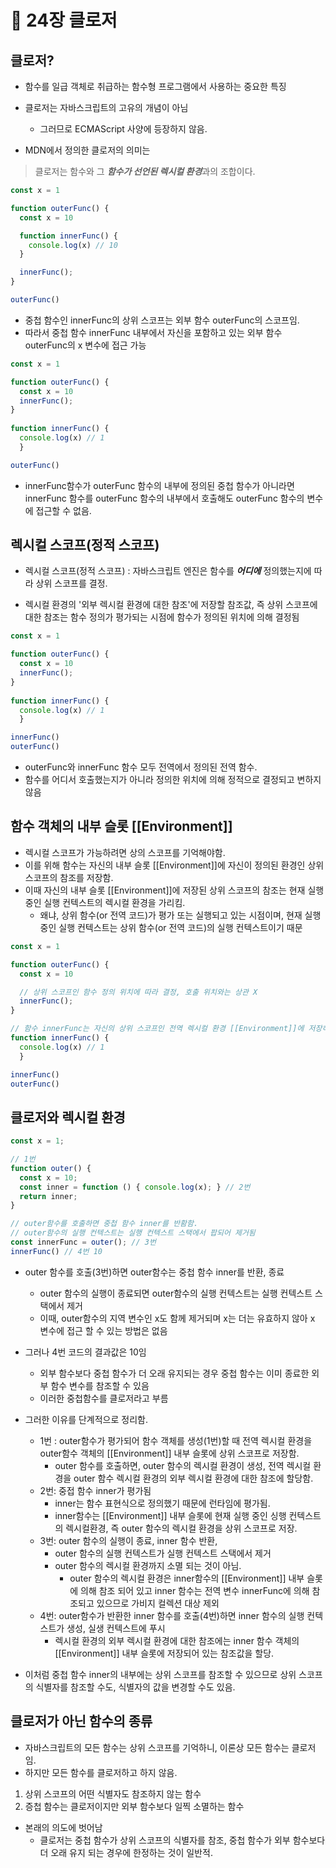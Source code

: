 # 📂 24장 클로저
## 클로저?
- 함수를 일급 객체로 취급하는 함수형 프로그램에서 사용하는 중요한 특징
- 클로저는 자바스크립트의 고유의 개념이 아님
  - 그러므로 ECMAScript 사양에 등장하지 않음.

- MDN에서 정의한 클로저의 의미는

> 클로저는 함수와 그 ***함수가 선언된 렉시컬 환경***과의 조합이다.

```js
const x = 1

function outerFunc() {
  const x = 10

  function innerFunc() {
    console.log(x) // 10
  }

  innerFunc();
}

outerFunc()
```
- 중첩 함수인 innerFunc의 상위 스코프는 외부 함수 outerFunc의 스코프임.
- 따라서 중첩 함수 innerFunc 내부에서 자신을 포함하고 있는 외부 함수 outerFunc의 x 변수에 접근 가능

```js
const x = 1

function outerFunc() {
  const x = 10
  innerFunc();
}
  
function innerFunc() {
  console.log(x) // 1
  }

outerFunc()
```

- innerFunc함수가 outerFunc 함수의 내부에 정의된 중첩 함수가 아니라면 innerFunc 함수를 outerFunc 함수의 내부에서 호출해도 outerFunc 함수의 변수에 접근할 수 없음.

## 렉시컬 스코프(정적 스코프)
- 렉시컬 스코프(정적 스코프) : 자바스크립트 엔진은 함수를 ***어디에*** 정의했는지에 따라 상위 스코프를 결정.

- 렉시컬 환경의 '외부 렉시컬 환경에 대한 참조'에 저장할 참조값, 즉 상위 스코프에 대한 참조는 함수 정의가 평가되는 시점에 함수가 정의된 위치에 의해 결정됨


```js
const x = 1

function outerFunc() {
  const x = 10
  innerFunc();
}
  
function innerFunc() {
  console.log(x) // 1
  }

innerFunc()
outerFunc()
```

- outerFunc와 innerFunc 함수 모두 전역에서 정의된 전역 함수.
- 함수를 어디서 호출했는지가 아니라 정의한 위치에 의해 정적으로 결정되고 변하지 않음

## 함수 객체의 내부 슬롯 [[Environment]]
- 렉시컬 스코프가 가능하려면 상의 스코프를 기억해야함.
- 이를 위해 함수는 자신의 내부 슬롯 [[Environment]]에 자신이 정의된 환경인 상위 스코프의 참조를 저장함.
- 이때 자신의 내부 슬롯  [[Environment]]에 저장된 상위 스코프의 참조는 현재 실행 중인 실행 컨텍스트의 렉시컬 환경을 가리킴.
  - 왜냐, 상위 함수(or 전역 코드)가 평가 또는 실행되고 있는 시점이며, 현재 실행 중인 실행 컨텍스트는 상위 함수(or 전역 코드)의 실행 컨텍스트이기 때문


```js
const x = 1

function outerFunc() {
  const x = 10

  // 상위 스코프인 함수 정의 위치에 따라 결정, 호출 위치와는 상관 X
  innerFunc();
}

// 함수 innerFunc는 자신의 상위 스코프인 전역 렉시컬 환경 [[Environment]]에 저장하여 기억함.
function innerFunc() {
  console.log(x) // 1
  }

innerFunc()
outerFunc()
```

## 클로저와 렉시컬 환경

```js
const x = 1;

// 1번
function outer() {
  const x = 10;
  const inner = function () { console.log(x); } // 2번
  return inner;
}

// outer함수를 호출하면 중첩 함수 inner를 반홤함.
// outer함수의 실행 컨텍스트는 실행 컨텍스트 스택에서 팝되어 제거됨
const innerFunc = outer(); // 3번
innerFunc() // 4번 10
```

- outer 함수를 호출(3번)하면 outer함수는 중첩 함수 inner를 반환, 종료
  - outer 함수의 실행이 종료되면 outer함수의 실행 컨텍스트는 실행 컨텍스트 스택에서 제거
  - 이때, outer함수의 지역 변수인 x도 함께 제거되며 x는 더는 유효하지 않아 x 변수에 접근 할 수 있는 방법은 없음

- 그러나 4번 코드의 결과값은 10임
  - 외부 함수보다 중첩 함수가 더 오래 유지되는 경우 중첩 함수는 이미 종료한 외부 함수 변수를 참조할 수 있음
  - 이러한 중첩함수를 클로저라고 부름

- 그러한 이유를 단계적으로 정리함.
  - 1번 : outer함수가 평가되어 함수 객체를 생성(1번)할 때 전역 렉시컬 환경을 outer함수 객체의 [[Environment]] 내부 슬롯에 상위 스코프로 저장함.
    - outer 함수를 호출하면, outer 함수의 렉시컬 환경이 생성, 전역 렉시컬 환경을 outer 함수 렉시컬 환경의 외부 렉시컬 환경에 대한 참조에 할당함.
  - 2번: 중접 함수 inner가 평가됨
    - inner는 함수 표현식으로 정의했기 때문에 런타임에 평가됨.
    - inner함수는 [[Environment]] 내부 슬롯에 현재 실행 중인 싱행 컨텍스트의 렉시컬환경, 즉 outer 함수의 렉시컬 환경을 상위 스코프로 저장.
  - 3번: outer 함수의 실행이 종료, inner 함수 반환,
    - outer 함수의 실행 컨텍스트가 실행 컨텍스트 스택에서 제거
    - outer 함수의 렉시컬 환경까지 소멸 되는 것이 아님.
      - outer 함수의 렉시컬 환경은 inner함수의 [[Environment]] 내부 슬롯에 의해 참조 되어 있고 inner 함수는 전역 변수 innerFunc에 의해 참조되고 있으므로 가비지 컬렉션 대상 제외
  - 4번: outer함수가 반환한 inner 함수를 호출(4번)하면 inner 함수의 실행 컨텍스트가 생성, 실생 컨텍스트에 푸시
    - 렉시컬 환경의 외부 렉시컬 환경에 대한 참조에는 inner 함수 객체의 [[Environment]] 내부 슬롯에 저장되어 있는 참조값을 할당.

- 이처럼 중첩 함수 inner의 내부에는 상위 스코프를 참조할 수 있으므로 상위 스코프의 식별자를 참조할 수도, 식별자의 값을 변경할 수도 있음.

## 클로저가 아닌 함수의 종류
- 자바스크립트의 모든 함수는 상위 스코프를 기억하니, 이론상 모든 함수는 클로저임.
- 하지만 모든 함수를 클로저하고 하지 않음.

1. 상위 스코프의 어떤 식별자도 참조하지 않는 함수
2. 증첩 함수는 클로저이지만 외부 함수보다 일찍 소멸하는 함수
  - 본래의 의도에 벗어남
    - 클로저는 중첩 함수가 상위 스코프의 식별자를 참조, 중첩 함수가 외부 함수보다 더 오래 유지 되는 경우에 한정하는 것이 일반적.